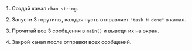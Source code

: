 1. Создай канал `chan string`.

2. Запусти 3 горутины, каждая пусть отправляет `"task N done"` в канал.

3. Прочитай все 3 сообщения в `main()` и выведи их на экран.

4. Закрой канал после отправки всех сообщений.